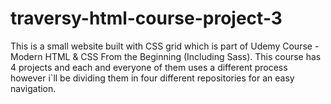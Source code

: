 # traversy-html-course-project-3
This is a small website built with CSS grid which is part of Udemy Course - Modern HTML &amp; CSS From the Beginning (Including Sass). This course has 4 projects and each and everyone of them uses a different process however i`ll be dividing them in four different repositories for an easy navigation.
